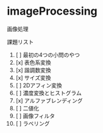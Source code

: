 # imageProcessing
画像処理

課題リスト
01. [ ] 最初の4つの小問のやつ
02. [x] 表色系変換
03. [x] 諧調数変換
04. [x] サイズ変換
05. [ ] 2Dアフィン変換
06. [ ] 濃度変換とヒストグラム
07. [x] アルファブレンディング
08. [ ] 二値化
09. [ ] 画像フィルタ
10. [ ] ラベリング
